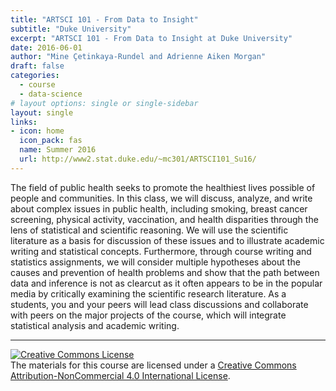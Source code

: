```yaml
---
title: "ARTSCI 101 - From Data to Insight"
subtitle: "Duke University"
excerpt: "ARTSCI 101 - From Data to Insight at Duke University"
date: 2016-06-01
author: "Mine Çetinkaya-Rundel and Adrienne Aiken Morgan"
draft: false
categories:
  - course
  - data-science
# layout options: single or single-sidebar
layout: single  
links:
- icon: home
  icon_pack: fas
  name: Summer 2016
  url: http://www2.stat.duke.edu/~mc301/ARTSCI101_Su16/
---
```


The field of public health seeks to promote the healthiest lives possible of people and
communities. In this class, we will discuss, analyze, and write about complex issues in public
health, including smoking, breast cancer screening, physical activity, vaccination, and health
disparities through the lens of statistical and scientific reasoning. We will use the scientific
literature as a basis for discussion of these issues and to illustrate academic writing and
statistical concepts. Furthermore, through course writing and statistics assignments, we will
consider multiple hypotheses about the causes and prevention of health problems and show
that the path between data and inference is not as clear­cut as it often appears to be in the
popular media by critically examining the scientific research literature. As a students, you and
your peers will lead class discussions and collaborate with peers on the major projects of the
course, which will integrate statistical analysis and academic writing.

---

<a rel="license" href="http://creativecommons.org/licenses/by-nc/4.0/"><img alt="Creative Commons License" style="border-width:0" src="https://i.creativecommons.org/l/by-nc/4.0/88x31.png" /></a><br />The materials for this course are licensed under a <a rel="license" href="http://creativecommons.org/licenses/by-nc/4.0/">Creative Commons Attribution-NonCommercial 4.0 International License</a>.
